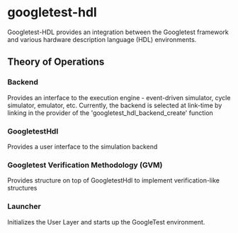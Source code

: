 # googletest-hdl
Googletest-HDL provides an integration between the Googletest framework and various hardware description language (HDL) environments.


## Theory of Operations

### Backend
Provides an interface to the execution engine - event-driven simulator, cycle simulator, emulator, etc. Currently, 
the backend is selected at link-time by linking in the provider of the 'googletest_hdl_backend_create' function

### GoogletestHdl
Provides a user interface to the simulation backend


### Googletest Verification Methodology (GVM)
Provides structure on top of GoogletestHdl to implement verification-like structures

### Launcher
Initializes the User Layer and starts up the GoogleTest environment. 
